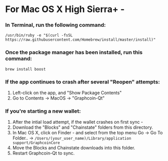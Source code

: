 # For Mac OS X High Sierra+ -

### In Terminal, run the following command:

`/usr/bin/ruby -e "$(curl -fsSL https://raw.githubusercontent.com/Homebrew/install/master/install)"`

### Once the package manager has been installed, run this command: 

`brew install boost`

### If the app continues to crash after several "Reopen" attempts:

1. Left-click on the app, and "Show Package Contents"
2. Go to Contents -> MacOS -> "Graphcoin-Qt"

### If you're starting a new wallet:

1. After the intial load attempt, if the wallet crashes on first sync - 
2. Download the "Blocks" and "Chainstate" folders from this directory.
3. In Mac OS X, click on Finder - and select from the top menu Go -> Go To Folder.. -> `/Users/(your_user_name)/Library/application support/GraphcoinCore`
4. Move the Blocks and Chainstate downloads into this folder.
5. Restart Graphcoin-Qt to sync.
